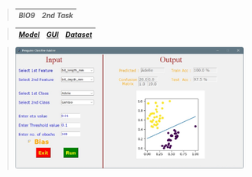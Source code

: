 > | ***BIO9*** | ***2nd Task*** |
> | :-: | :-: |

> | <a href="Model.ipynb">***Model***</a> | <a href="GUI.ipynb">***GUI***</a> | <a href="../penguins.csv">***Dataset***</a> |
> | :-: | :-: | :-: |

> <img src="DEMO.png">
